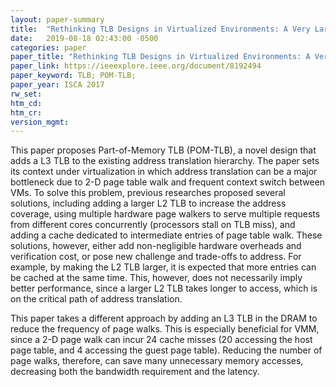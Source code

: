```yaml
---
layout: paper-summary
title:  "Rethinking TLB Designs in Virtualized Environments: A Very Large Part-of-Memory TLB"
date:   2019-08-18 02:43:00 -0500
categories: paper
paper_title: "Rethinking TLB Designs in Virtualized Environments: A Very Large Part-of-Memory TLB"
paper_link: https://ieeexplore.ieee.org/document/8192494
paper_keyword: TLB; POM-TLB; 
paper_year: ISCA 2017
rw_set: 
htm_cd: 
htm_cr: 
version_mgmt: 
---
```


This paper proposes Part-of-Memory TLB (POM-TLB), a novel design that adds a L3 TLB to the existing address translation
hierarchy. The paper sets its context under virtualization in which address translation can be a major bottleneck
due to 2-D page table walk and frequent context switch between VMs. To solve this problem, previous researches proposed 
several solutions, including adding a larger L2 TLB to increase the address coverage, using multiple hardware page walkers 
to serve multiple requests from different cores concurrently (processors stall on TLB miss), and adding a cache dedicated 
to intermediate entries of page table walk. These solutions, however, either add non-negligible hardware overheads and 
verification cost, or pose new challenge and trade-offs to address. For example, by making the L2 TLB larger, it is 
expected that more entries can be cached at the same time. This, however, does not necessarily imply better performance, 
since a larger L2 TLB takes longer to access, which is on the critical path of address translation. 

This paper takes a different approach by adding an L3 TLB in the DRAM to reduce the frequency of page walks. This is 
especially beneficial for VMM, since a 2-D page walk can incur 24 cache misses (20 accessing the host page table,
and 4 accessing the guest page table). Reducing the number of page walks, therefore, can save many unnecessary memory
accesses, decreasing both the bandwidth requirement and the latency. 


